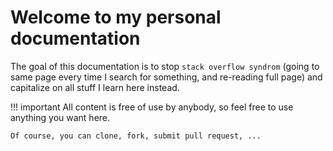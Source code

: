 # Welcome to my personal documentation

The goal of this documentation is to stop `stack overflow syndrom` (going to same page every time I search for something, and re-reading full page) and capitalize on all stuff I learn here instead.

!!! important
    All content is free of use by anybody, so feel free to use anything you want here. 

    Of course, you can clone, fork, submit pull request, ...

